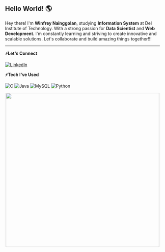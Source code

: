 ## Hello World! 🌎
Hey there! I'm **Winfrey Nainggolan**, studying **Information System** at Del Institute of Technology. With a strong passion for **Data Scientist** and **Web Development**. I'm constantly learning and striving to create innovative and scalable solutions. Let's collaborate and build amazing things together!!!
***
<!--
**WinfreyNainggolan01/WinfreyNainggolan01** is a ✨ _special_ ✨ repository because its `README.md` (this file) appears on your GitHub profile.

Here are some ideas to get you started:

- 🔭 I’m currently working on ...
- 🌱 I’m currently learning ...
- 👯 I’m looking to collaborate on ...
- 🤔 I’m looking for help with ...
- 💬 Ask me about ...
- 📫 How to reach me: ...
- 😄 Pronouns: ...
- ⚡ Fun fact: ...
-->





**⚡Let's Connect**

[![LinkedIn](https://img.shields.io/badge/LinkedIn-%230077B5.svg?logo=linkedin&logoColor=white)](https://linkedin.com/in/winfreynainggolan)

**⚡Tech I've Used**

![C](https://img.shields.io/badge/C-00599C?style=for-the-badge&logo=c&logoColor=white) ![Java](https://img.shields.io/badge/java-%23ED8B00.svg?style=for-the-badge&logo=java&logoColor=white) ![MySQL](https://img.shields.io/badge/MySQL-4479A1?style=for-the-badge&logo=mysql&logoColor=white) ![Python](https://img.shields.io/badge/python-3670A0?style=for-the-badge&logo=python&logoColor=ffdd54) 



<div align="center">
 <img src="https://assets.hongkiat.com/uploads/programming-jokes/joke--comic_sleep-cycle.jpg" width="500">
</div>

